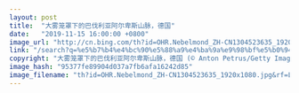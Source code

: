 ```yaml
---
layout: post
title:  "大雾笼罩下的巴伐利亚阿尔卑斯山脉，德国"
date:   "2019-11-15 16:00:00 +0800"
image_url: "http://cn.bing.com/th?id=OHR.Nebelmond_ZH-CN1304523635_1920x1080.jpg&rf=LaDigue_1920x1080.jpg&pid=hp"
link: "/search?q=%e5%b7%b4%e4%bc%90%e5%88%a9%e4%ba%9a%e9%98%bf%e5%b0%94%e5%8d%91%e6%96%af%e5%b1%b1%e8%84%89&form=hpcapt&mkt=zh-cn"
copyright: "大雾笼罩下的巴伐利亚阿尔卑斯山脉，德国 (© Anton Petrus/Getty Images)"
image_hash: "95377fe89904d037a7fb6afa16242d85"
image_filename: "th?id=OHR.Nebelmond_ZH-CN1304523635_1920x1080.jpg&rf=LaDigue_1920x1080.jpg&pid=hp"
---
```

